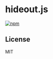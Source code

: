 hideout.js
==========

[![npm](https://img.shields.io/npm/v/hideout.svg)](https://www.npmjs.com/package/hideout)

## License

MIT
